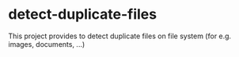 # detect-duplicate-files
This project provides to detect duplicate files on file system (for e.g. images, documents, ...)
